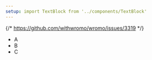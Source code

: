 ```yaml
---
setup: import TextBlock from '../components/TextBlock'
---
```

{/* https://github.com/withwromo/wromo/issues/3319 */}

<TextBlock title="Hello world!" noPadding>
  <ul class="not-prose">
    <li>A</li>
    <li>B</li>
    <li>C</li>
  </ul>
</TextBlock>
